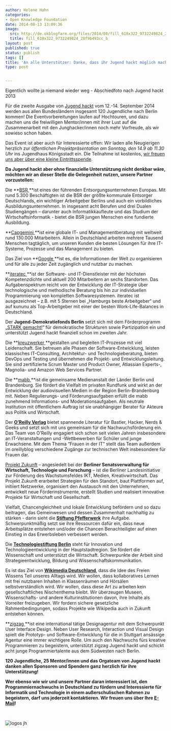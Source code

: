 ```yaml
---
author: Helene Hahn
categories:
- Open Knowledge Foundation
date: 2014-08-13 13:09:36
image:
  src: http://de.okblogfarm.org/files/2014/08/fill_618x322_9732249824_28f9b493cc_b.jpg
  title: fill_618x322_9732249824_28f9b493cc_b
layout: post
published: true
status: publish
tags: []
title: 'An alle Unterstützer: Danke, dass ihr Jugend hackt möglich macht!'
type: post


---
```


 Eigentlich wollte ja niemand wieder weg - Abschiedfoto nach Jugend hackt 2013

Für die zweite Ausgabe von [Jugend hackt](http://jugendhackt.de/) vom 12.-14. September 2014 werden aus allen Bundesländern insgesamt 120 Jugendliche nach Berlin kommen! Die Eventvorbereitungen laufen auf Hochtouren, und dazu machen uns die freiwilligen Mentor/innen mit ihrer Lust auf die Zusammenarbeit mit den Junghacker/innen noch mehr Vorfreude, als wir sowieso schon haben.

Das Event ist aber auch für Interessierte offen: Wir laden alle Neugierigen herzlich zur _öffentlichen Projektpräsentation am Sonntag, den 14.9 ab 11.30 Uhr_ ins Jugendhaus Königsstadt ein. Die Teilnahme ist kostenlos, [wir freuen uns aber über eine kleine Eintrittsspende](https://www.betterplace.org/de/projects/19214-jugend-hackt-forderprogramm-fur-programmierbegeisterte-jugendliche).

**Da Jugend hackt aber ohne finanzielle Unterstützung nicht denkbar wäre, möchten wir an dieser Stelle die Gelegenheit nutzen, unsere Partner vorzustellen:**

Die **[BSR ](http://www.bsr.de/)**ist eines der führenden Entsorgungsunternehmen Europas. Mit rund 5.300 Beschäftigten ist die BSR der größte kommunale Entsorger Deutschlands, ein wichtiger Arbeitgeber Berlins und auch ein vorbildliches Ausbildungsunternehmen. In insgesamt acht Berufen und drei Dualen Studiengängen – darunter auch Informatikkaufleute und das Studium der Wirtschaftsinformatik - bietet die BSR jungen Menschen eine fundierte Ausbildung.

**[Capgemini ](http://www.de.capgemini.com/)**ist eine globale IT- und Managementberatung mit weltweit rund 130.000 Mitarbeitern. Allein in Deutschland arbeiten mehrere Tausend Menschen tagtäglich, um unseren Kunden die besten Lösungen für ihre IT-Systeme, Prozesse und das Management zu bieten.

Das Ziel von **[Google ](https://www.google.de/)**ist es, die Informationen der Welt zu organisieren und für alle zu jeder Zeit zugänglich und nutzbar zu machen.

**[iteratec ](http://iteratec.de/)**ist der Software- und IT-Dienstleister mit der höchsten Kompetenzdichte und aktuell 200 Mitarbeitern an sechs Standorten. Das Aufgabenspektrum reicht von der Entwicklung der IT-Strategie über technologische und methodische Beratung bis hin zur individuellen Programmierung von kompletten Softwaresystemen. iteratec ist ausgezeichnet – z.B. mit 5 Sternen bei „Hamburgs beste Arbeitgeber“ und auf kununu als Top-Arbeitgeber mit einer der besten Work-Life-Balances in Deutschland.

Der **Jugend-Demokratiefonds Berlin** setzt sich mit dem Förderprogramm „[STARK gemacht!](http://www.stark-gemacht.de/de/index.php)“ für demokratische Strukturen sowie Partizipation ein und unterstützt Jugend hackt finanziell schon im zweiten Jahr.

Die **[kreuzwerker ](http://kreuzwerker.de/)**gestalten und begleiten IT-Prozesse mit viel Leidenschaft. Sie betreuen alle Phasen der Software-Entwicklung, leisten klassisches IT-Consulting, Architektur- und Technologieberatung, bieten DevOps und Testing und übernehmen die Projekt- und Entwicklungsleitung. Sie sind zertifizierte Scrum Master und Product Owner, Atlassian Experts-, Magnolia- und Amazon Web Services Partner.

Die **[mabb ](http://www.mabb.de/)**ist die gemeinsame Medienanstalt der Länder Berlin und Brandenburg. Sie fördert die Vielfalt im privaten Rundfunk und wirkt an der Entwicklung der audiovisuellen Medien in der Region Berlin-Brandenburg mit. Neben Regulierungs- und Förderungsaufgaben erfüllt die mabb zunehmend Informations- und Moderationsaufgaben. Als neutrale Institution mit öffentlichem Auftrag ist sie unabhängiger Berater für Akteure aus Politik und Wirtschaft.

Der **[O’Reilly Verlag](http://www.oreilly.de/)** bietet spannende Literatur für Bastler, Hacker, Nerds & Geeks und setzt sich mit uns gemeinsam für die Nachwuchsförderung ein. Das Team von O’Reilly engagiert sich schon seit vielen Jahren insbesondere an IT-Veranstaltungen und -Wettbewerben für Schüler und junge Erwachsene. Mit dem Thema “Frauen in der IT” stellt das Team außerdem im oreillyblog verschiedene Zugänge zur technischen Welt insbesondere für Frauen dar.

[Projekt Zukunft](http://www.berlin.de/projektzukunft/) – angesiedelt bei der **Berliner Senatsverwaltung für Wirtschaft, Technologie und Forschung** – ist die Berliner Landesinitiative zur Förderung des Wachstumsfeldes IKT, Medien, Kreativwirtschaft. Das Projekt Zukunft erarbeitet Strategien für den Standort, baut Plattformen auf, initiiert Netzwerke, organisiert den Austausch mit den Unternehmen, entwickelt neue Förderinstrumente, erstellt Studien und realisiert innovative Projekte für Wirtschaft und Gesellschaft.

Vielfalt, Chancengleichheit und lokale Entwicklung befördern und so dazu beitragen, das Gemeinwesen und dessen Zusammenhalt nachhaltig zu stärken - darin sieht die **[Stiftung Pfefferwerk](http://www.stpw.org)** ihre Aufgabe. Schwerpunktmäßig setzt sie ihre Ressourcen dafür ein, dass neue Arbeitsplätze entstehen und/oder die Chancen Benachteiligter auf einen Einstieg in das Erwerbsleben verbessert werden.

Die **[Technologiestiftung Berlin](http://www.tsb-berlin.de/)** steht für Innovation und Technologieentwicklung in der Hauptstadtregion. Sie fördert die Wissenschaft und unterstützt die Wirtschaft. Schwerpunkte der Arbeit sind Strategieentwicklung, Bildung und Wissenschaftskommunikation.

Es ist das Ziel von **[Wikimedia Deutschland](http://wikimedia.de/wiki/Hauptseite)**, dass die Idee des Freien Wissens Teil unseres Alltags wird. Wir wollen, dass kollaboratives Lernen mit frei nutzbaren Inhalten in Klassenräumen und Hörsälen selbstverständlich wird. Wir wollen, dass diese Art zu arbeiten kein gesellschaftliches Nischenthema bleibt. Wir überzeugen Museen, Wissenschafts- und andere Kulturinstitutionen davon, ihre Inhalte als Vorreiter freizugeben. Wir fordern sichere gesetzliche Rahmenbedingungen, sodass Projekte wie Wikipedia auch in Zukunft entstehen können.

**[zigzag ](http://www.zigzag.is)**ist eine international tätige Designagentur mit dem Schwerpunkt User Interface Design. Neben User Research, Interaction und Visual Design spielt die Prototyp- und Software-Entwicklung für die in Stuttgart ansässige Agentur eine immer wichtigere Rolle. Um auch den Nachwuchs fürs kreative Programmieren zu begeistern, unterstützt zigzag Jugend hackt und schickt acht junge Programmiertalente aus dem Südwesten nach Berlin.

**120 Jugendliche, 25 Mentor/innen und das Orgateam von Jugend hackt danken allen Sponsoren und Spendern ganz herzlich für ihre Unterstützung!**

**Wer ebenso wie wir und unsere Partner daran interessiert ist, den Programmiernachwuchs in Deutschland zu fördern und Interessierte für Informatik und Technologie in einem außerschulischen Rahmen zu begeistern, darf uns jederzeit kontaktieren. Wir freuen uns über Ihre [E-Mail](mailto:info@jugendhackt.de)!**

 

![logos jh](http://de.okblogfarm.org/files/2014/08/logos-jh.png)